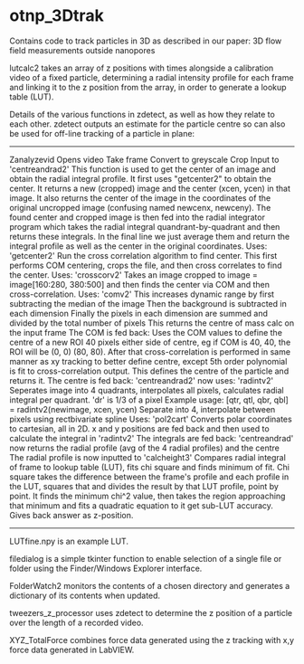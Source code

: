 # otnp_3Dtrak
Contains code to track particles in 3D as described in our paper: 3D flow field measurements outside nanopores

lutcalc2 takes an array of z positions with times alongside a calibration video of a fixed particle, determining a radial intensity profile for each frame and linking it to the z position from the array, in order to generate a lookup table (LUT).

Details of the various functions in zdetect, as well as how they relate to each other. zdetect outputs an estimate for the particle centre so can also be used for off-line tracking of a particle in plane:

---

Zanalyzevid
Opens video
Take frame
Convert to greyscale
Crop
Input to 'centreandrad2'
	This function is used to get the center of an image and obtain the radial
	    integral profile. It first uses "getcenter2" to obtain the center. It
	    returns a new (cropped) image and the center (xcen, ycen) in that image.
	    It also returns the center of the image in the coordinates of the original
	    uncropped image (confusing named newcenx, newceny). The found center and
	    cropped image is then fed into the radial integrator program which takes the
	    radial integral quandrant-by-quadrant and then returns these integrals. In the
	    final line we just average them and return the integral profile as well as the
	    center in the original coordinates.
		Uses:
		'getcenter2'
		Run the cross correlation algorithm to find center. This first
		    performs COM centering, crops the file, and then cross correlates to
		    find the center.
			Uses:
			'crosscorv2'
			Takes an image cropped to image = image[160:280, 380:500] and then finds
			    the center via COM and then cross-correlation.
				Uses:
				'comv2'
				This increases dynamic range by first subtracting the median of the image
				Then the background is subtracted in each dimension
				Finally the pixels in each dimension are summed and divided by the total number of pixels
				This returns the centre of mass calc on the input frame
			The COM is fed back:
		Uses the COM values to define the centre of a new ROI 40 pixels either side of centre, eg if COM is 40, 40, the ROI will be (0, 0) (80, 80). After that cross-correlation is performed in same manner as xy tracking to better define centre, except 5th order polynomial is fit to cross-correlation output. This defines the centre of the particle and returns it.
	The centre is fed back:
	'centreandrad2' now uses:
	'radintv2'
	Seperates image into 4 quadrants, interpolates all pixels,
	    calculates radial integral per quadrant. 'dr' is 1/3 of a pixel
	    Example usage:
	        [qtr, qtl, qbr, qbl] = radintv2(newimage, xcen, ycen)
	    Separate into 4, interpolate between pixels using rectbivariate spline
		Uses:
		'pol2cart'
		Converts polar coordinates to cartesian, all in 2D.
	   x and y positions are fed back and then used to calculate the integral in 'radintv2'
	The integrals are fed back:
'centreandrad' now returns the radial profile (avg of the 4 radial profiles) and the centre
The radial profile is now inputted to 'calcheight3'
	Compares radial integral of frame to lookup table (LUT), fits chi square
	    and finds minimum of fit. Chi square takes the difference between the frame's profile and each profile in the LUT, squares that and divides the result by that LUT profile, point by point. It finds the minimum chi^2 value, then takes the region approaching that minimum and fits a quadratic equation to it get sub-LUT accuracy. Gives back answer as z-position.
      
---
      
LUTfine.npy is an example LUT.

filedialog is a simple tkinter function to enable selection of a single file or folder using the Finder/Windows Explorer interface.

FolderWatch2 monitors the contents of a chosen directory and generates a dictionary of its contents when updated.

tweezers_z_processor uses zdetect to determine the z position of a particle over the length of a recorded video.

XYZ_TotalForce combines force data generated using the z tracking with x,y force data generated in LabVIEW.
